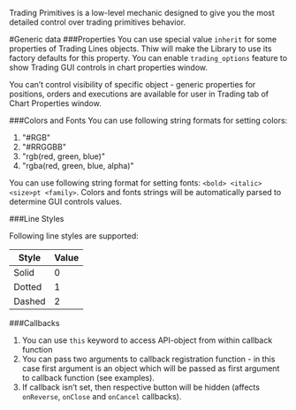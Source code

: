 Trading Primitives is a low-level mechanic designed to give you the most detailed control over trading primitives behavior.

#Generic data
###Properties
You can use special value `inherit` for some properties of Trading Lines objects. Thiw will make the Library to use its factory defaults for this property. You can enable `trading_options` feature to show Trading GUI controls in chart properties window.

You can’t control visibility of specific object - generic properties for positions, orders and executions are available for user in Trading tab of Chart Properties window.

###Colors and Fonts
You can use following string formats for setting colors:

1. "#RGB"
2. "#RRGGBB"
3. "rgb(red, green, blue)"
4. "rgba(red, green, blue, alpha)"

You can use following string format for setting fonts: `<bold> <italic> <size>pt <family>`. Colors and fonts strings will be automatically parsed to determine GUI controls values.

###Line Styles

Following line styles are supported:

Style|Value
---|---
Solid|0
Dotted|1
Dashed|2

###Callbacks
1. You can use `this` keyword to access API-object from within callback function
2. You can pass two arguments to callback registration function - in this case first argument is an object which will be passed as first argument to callback function (see examples).
3. If callback isn’t set, then respective button will be hidden (affects `onReverse`, `onClose` and `onCancel` callbacks).